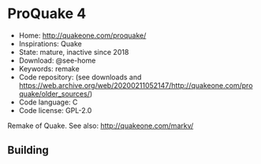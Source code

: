 # ProQuake 4

- Home: http://quakeone.com/proquake/
- Inspirations: Quake
- State: mature, inactive since 2018
- Download: @see-home
- Keywords: remake
- Code repository: (see downloads and https://web.archive.org/web/20200211052147/http://quakeone.com/proquake/older_sources/)
- Code language: C
- Code license: GPL-2.0

Remake of Quake.
See also: http://quakeone.com/markv/

## Building
